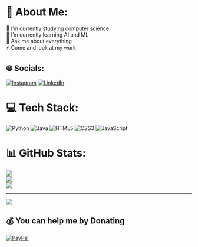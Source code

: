 # 💫 About Me:
🔭 I’m currently studying computer science<br>🌱 I’m currently learning AI and ML<br>💬 Ask me about everything<br>⚡ Come and look at my work


## 🌐 Socials:
[![Instagram](https://img.shields.io/badge/Instagram-%23E4405F.svg?logo=Instagram&logoColor=white)](https://instagram.com/theo.svt) [![LinkedIn](https://img.shields.io/badge/LinkedIn-%230077B5.svg?logo=linkedin&logoColor=white)](https://linkedin.com/in/theo-handschug-9b0982254) 

# 💻 Tech Stack:
![Python](https://img.shields.io/badge/python-3670A0?style=for-the-badge&logo=python&logoColor=ffdd54) ![Java](https://img.shields.io/badge/java-%23ED8B00.svg?style=for-the-badge&logo=openjdk&logoColor=white) ![HTML5](https://img.shields.io/badge/html5-%23E34F26.svg?style=for-the-badge&logo=html5&logoColor=white) ![CSS3](https://img.shields.io/badge/css3-%231572B6.svg?style=for-the-badge&logo=css3&logoColor=white) ![JavaScript](https://img.shields.io/badge/javascript-%23323330.svg?style=for-the-badge&logo=javascript&logoColor=%23F7DF1E)
# 📊 GitHub Stats:
![](https://github-readme-stats.vercel.app/api?username=ttheoretic&theme=dark&hide_border=false&include_all_commits=false&count_private=false)<br/>
![](https://github-readme-streak-stats.herokuapp.com/?user=ttheoretic&theme=dark&hide_border=false)<br/>
![](https://github-readme-stats.vercel.app/api/top-langs/?username=ttheoretic&theme=dark&hide_border=false&include_all_commits=false&count_private=false&layout=compact)

---
[![](https://visitcount.itsvg.in/api?id=theoscodes&label=Profile%20Views&color=1&icon=0&pretty=true)](https://visitcount.itsvg.in)

  ## 💰 You can help me by Donating
  [![PayPal](https://img.shields.io/badge/PayPal-00457C?style=for-the-badge&logo=paypal&logoColor=white)](https://paypal.me/theoscodes) 
